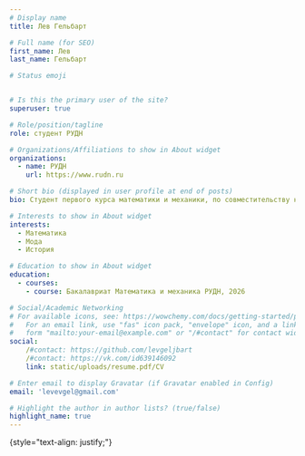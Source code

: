 ```yaml
---
# Display name
title: Лев Гельбарт

# Full name (for SEO)
first_name: Лев
last_name: Гельбарт

# Status emoji


# Is this the primary user of the site?
superuser: true

# Role/position/tagline
role: студент РУДН

# Organizations/Affiliations to show in About widget
organizations:
  - name: РУДН
    url: https://www.rudn.ru

# Short bio (displayed in user profile at end of posts)
bio: Студент первого курса математики и механики, по совместительству начинающий дизайнер

# Interests to show in About widget
interests:
  - Математика
  - Мода
  - История

# Education to show in About widget
education:
  - courses:
    - course: Бакалавриат Математика и механика РУДН, 2026

# Social/Academic Networking
# For available icons, see: https://wowchemy.com/docs/getting-started/page-builder/#icons
#   For an email link, use "fas" icon pack, "envelope" icon, and a link in the
#   form "mailto:your-email@example.com" or "/#contact" for contact widget.
social:
    /#contact: https://github.com/levgeljbart
    /#contact: https://vk.com/id639146092
    link: static/uploads/resume.pdf/CV

# Enter email to display Gravatar (if Gravatar enabled in Config)
email: 'levevgel@gmail.com'

# Highlight the author in author lists? (true/false)
highlight_name: true
---
```

{style="text-align: justify;"}
